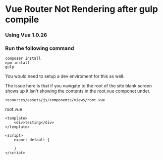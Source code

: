 # Vue Router Not Rendering after gulp compile
### Using Vue 1.0.26

### Run the following command
```
composer install
npm install
gulp 
```
You would need to setup a dev enviroment for this as well. 

The issue here is that if you navigate to the root of the site blank screen shows up
it isn't showing the contents in the root.vue componet under. 

```
resources/assets/js/components/views/root.vue
```

root.vue
```
<template>
    <div>testing</div>
</template>

<script>
    export default {

    }
</script>

```